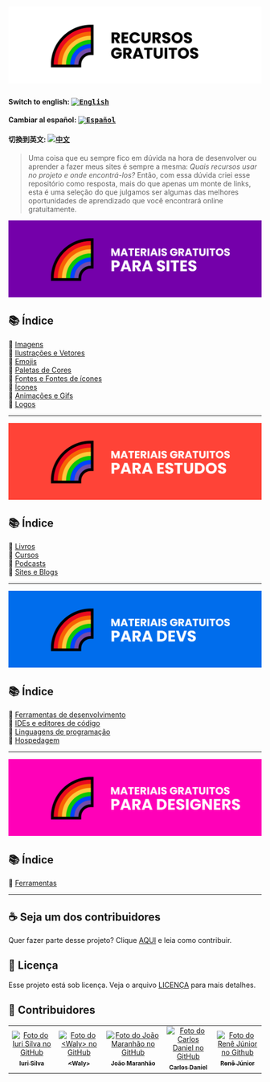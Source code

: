 <h1 align="center">
  <img src="assets/image/logo.png">
</h1>

#### Switch to english: <kbd>[<img title="English" alt="English" src="flags/eua.png" width="22">](translation/english/README.en.md)</kbd>

#### Cambiar al español: <kbd>[<img title="Español" alt="Español" src="flags/es.png" width="22">](translation/espanol/README.es.md)</kbd>

#### 切換到英文: <kbd>[<img title="中文" alt="中文" src="flags/cn.png" width="22">](translation/中文/README.cn.md)</kbd>

> Uma coisa que eu sempre fico em dúvida na hora de desenvolver ou aprender a fazer meus sites é sempre a mesma: <i>Quais recursos usar no projeto e onde encontrá-los?</i>
> Então, com essa dúvida criei esse repositório como resposta, mais do que apenas um monte de links, esta é uma seleção do que julgamos ser algumas das melhores oportunidades de aprendizado que você encontrará online gratuitamente.

<img src="assets/image/banner1.png">

## 📚 Índice

🔖 [Imagens](pages/materiais-gratuitos-para-sites.br.md#-imagens)<br>
🔖 [Ilustrações e Vetores](pages/materiais-gratuitos-para-sites.br.md#-ilustrações-e-vetores)<br>
🔖 [Emojis](pages/materiais-gratuitos-para-sites.br.md#-emojis)<br>
🔖 [Paletas de Cores](pages/materiais-gratuitos-para-sites.br.md#-paletas-de-cores)<br>
🔖 [Fontes e Fontes de ícones](pages/materiais-gratuitos-para-sites.br.md#-fontes-e-fontes-de-ícones)<br>
🔖 [Ícones](pages/materiais-gratuitos-para-sites.br.md#-ícones)<br>
🔖 [Animações e Gifs](pages/materiais-gratuitos-para-sites.br.md#-animações-e-gifs)<br>
🔖 [Logos](pages/materiais-gratuitos-para-sites.br.md#-logos)<br>

---

<img src="assets/image/banner2.png">

## 📚 Índice

🔖 [Livros](pages/materiais-gratuitos-para-estudos.br.md#-livros)<br>
🔖 [Cursos](pages/materiais-gratuitos-para-estudos.br.md#-cursos)<br>
🔖 [Podcasts](pages/materiais-gratuitos-para-estudos.br.md#-podcasts)<br>
🔖 [Sites e Blogs](pages/materiais-gratuitos-para-estudos.br.md#-sites-e-blogs)<br>

---

<img src="assets/image/banner3.png">

## 📚 Índice

🔖 [Ferramentas de desenvolvimento](pages/materiais-gratuitos-para-devs.br.md#-ferramentas-de-desenvolvimento)<br>
🔖 [IDEs e editores de código](pages/materiais-gratuitos-para-devs.br.md#-ides-e-editores-de-código)<br>
🔖 [Linguagens de programação](pages/materiais-gratuitos-para-devs.br.md#-linguagens-de-programação)<br>
🔖 [Hospedagem](pages/materiais-gratuitos-para-devs.br.md#-hospedagem)<br>

---

<img src="assets/image/banner4.png">

## 📚 Índice

🔖 [Ferramentas](pages/materiais-gratuitos-para-designers.br.md#-ferramentas)<br>

---

## ☕ Seja um dos contribuidores

Quer fazer parte desse projeto? Clique [AQUI](CONTRIBUTING.md) e leia como contribuir.<br>

## 🍜 Licença

Esse projeto está sob licença. Veja o arquivo [LICENÇA](LICENSE.md) para mais detalhes.<br>

## 🦄 Contribuidores

<table>
  <tr>
    <td align="center">
      <a href="https://github.com/iuricode">
        <img src="https://avatars3.githubusercontent.com/u/31936044" width="100px;" alt="Foto do Iuri Silva no GitHub"/><br>
        <sub>
          <b>Iuri Silva</b>
        </sub>
      </a>
    </td>
    <td align="center">
      <a href="https://github.com/walysonfelipe">
        <img src="https://avatars1.githubusercontent.com/u/35854466" width="100px;" alt="Foto do <Waly> no GitHub"/><br>
        <sub>
          <b><<!---->Waly></b>
        </sub>
      </a><br>
    </td>
    <td align="center">
      <a href="https://github.com/joaomaranhao">
        <img src="https://avatars0.githubusercontent.com/u/31970285" width="100px;" alt="Foto do João Maranhão no GitHub"/><br>
        <sub>
          <b>João Maranhão</b>
        </sub>
      </a><br>
    </td>
    <td align="center">
      <a href="https://github.com/z3ox1s">
        <img src="https://avatars0.githubusercontent.com/u/66672234" width="100px;" alt="Foto do Carlos Daniel no GitHub"/><br>
        <sub>
          <b>Carlos Daniel</b>
        </sub>
      </a><br>
    </td>
    <td align="center">
      <a href="https://github.com/reness0">
        <img src="https://avatars0.githubusercontent.com/u/49681380" width="100px;" alt="Foto do Renê Júnior no Github"/><br>
        <sub>
          <b>Renê Júnior</b>
        </sub>
      </a><br>
    </td>
  </tr>
</table>